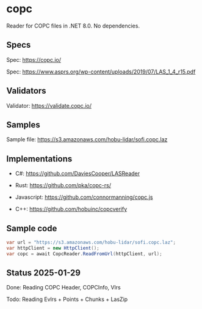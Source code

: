 # copc

Reader for COPC files in .NET 8.0. No dependencies.

## Specs 

Spec: https://copc.io/

Spec: https://www.asprs.org/wp-content/uploads/2019/07/LAS_1_4_r15.pdf


## Validators

Validator: https://validate.copc.io/

## Samples

Sample file: https://s3.amazonaws.com/hobu-lidar/sofi.copc.laz

## Implementations 

- C#: https://github.com/DaviesCooper/LASReader

- Rust: https://github.com/pka/copc-rs/

- Javascript: https://github.com/connormanning/copc.js

- C++: https://github.com/hobuinc/copcverify

## Sample code

```csharp
var url = "https://s3.amazonaws.com/hobu-lidar/sofi.copc.laz";
var httpClient = new HttpClient();
var copc = await CopcReader.ReadFromUrl(httpClient, url);
```

## Status 2025-01-29

Done: Reading COPC Header, COPCInfo, Vlrs

Todo: Reading Evlrs + Points + Chunks + LasZip
